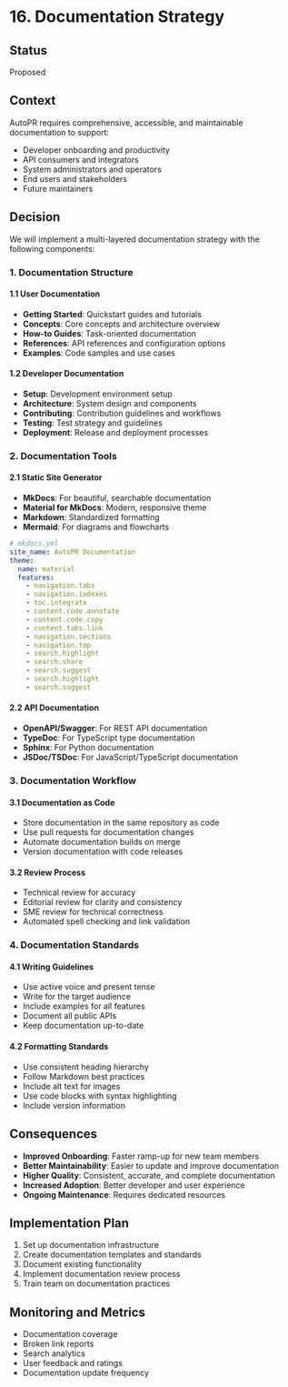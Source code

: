# 16. Documentation Strategy

## Status

Proposed

## Context

AutoPR requires comprehensive, accessible, and maintainable documentation to support:

- Developer onboarding and productivity
- API consumers and integrators
- System administrators and operators
- End users and stakeholders
- Future maintainers

## Decision

We will implement a multi-layered documentation strategy with the following components:

### 1. Documentation Structure

#### 1.1 User Documentation

- **Getting Started**: Quickstart guides and tutorials
- **Concepts**: Core concepts and architecture overview
- **How-to Guides**: Task-oriented documentation
- **References**: API references and configuration options
- **Examples**: Code samples and use cases

#### 1.2 Developer Documentation

- **Setup**: Development environment setup
- **Architecture**: System design and components
- **Contributing**: Contribution guidelines and workflows
- **Testing**: Test strategy and guidelines
- **Deployment**: Release and deployment processes

### 2. Documentation Tools

#### 2.1 Static Site Generator

- **MkDocs**: For beautiful, searchable documentation
- **Material for MkDocs**: Modern, responsive theme
- **Markdown**: Standardized formatting
- **Mermaid**: For diagrams and flowcharts

```yaml
# mkdocs.yml
site_name: AutoPR Documentation
theme:
  name: material
  features:
    - navigation.tabs
    - navigation.indexes
    - toc.integrate
    - content.code.annotate
    - content.code.copy
    - content.tabs.link
    - navigation.sections
    - navigation.top
    - search.highlight
    - search.share
    - search.suggest
    - search.highlight
    - search.suggest
```

#### 2.2 API Documentation

- **OpenAPI/Swagger**: For REST API documentation
- **TypeDoc**: For TypeScript type documentation
- **Sphinx**: For Python documentation
- **JSDoc/TSDoc**: For JavaScript/TypeScript documentation

### 3. Documentation Workflow

#### 3.1 Documentation as Code

- Store documentation in the same repository as code
- Use pull requests for documentation changes
- Automate documentation builds on merge
- Version documentation with code releases

#### 3.2 Review Process

- Technical review for accuracy
- Editorial review for clarity and consistency
- SME review for technical correctness
- Automated spell checking and link validation

### 4. Documentation Standards

#### 4.1 Writing Guidelines

- Use active voice and present tense
- Write for the target audience
- Include examples for all features
- Document all public APIs
- Keep documentation up-to-date

#### 4.2 Formatting Standards

- Use consistent heading hierarchy
- Follow Markdown best practices
- Include alt text for images
- Use code blocks with syntax highlighting
- Include version information

## Consequences

- **Improved Onboarding**: Faster ramp-up for new team members
- **Better Maintainability**: Easier to update and improve documentation
- **Higher Quality**: Consistent, accurate, and complete documentation
- **Increased Adoption**: Better developer and user experience
- **Ongoing Maintenance**: Requires dedicated resources

## Implementation Plan

1. Set up documentation infrastructure
2. Create documentation templates and standards
3. Document existing functionality
4. Implement documentation review process
5. Train team on documentation practices

## Monitoring and Metrics

- Documentation coverage
- Broken link reports
- Search analytics
- User feedback and ratings
- Documentation update frequency

